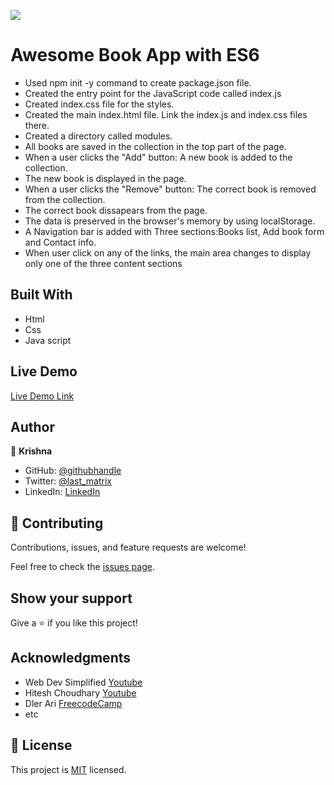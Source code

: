 ![](https://img.shields.io/badge/Microverse-blueviolet)

# Awesome Book App with ES6

- Used npm init -y command to create package.json file.
- Created the entry point for the JavaScript code called index.js
- Created index.css file for the styles.
- Created the main index.html file. Link the  index.js and index.css files there.
- Created a directory called modules.
- All books are saved in the collection in the top part of the page.
- When a user clicks the "Add" button: A new book is added to the collection.
- The new book is displayed in the page.
- When a user clicks the "Remove" button: The correct book is removed from the collection.
- The correct book dissapears from the page.
- The data is preserved in the browser's memory by using localStorage.
- A Navigation bar is added with Three sections:Books list, Add book form and  Contact info.
- When user  click on any of the links, the main area changes to display only one of the three content sections


## Built With

- Html
- Css
- Java script

## Live Demo 

[Live Demo Link](https://krishnabot.github.io/Awesome-books-with-ES6/)



## Author

👤 **Krishna**

- GitHub: [@githubhandle](https://github.com/Krishnabot)
- Twitter: [@last_matrix](https://twitter.com/last_matrix)
- LinkedIn: [LinkedIn](https://www.linkedin.com/in/krishna-prasad-acharya-3596bb130/)


## 🤝 Contributing

Contributions, issues, and feature requests are welcome!

Feel free to check the [issues page](../../issues/).

## Show your support

Give a ⭐️ if you like this project!

## Acknowledgments

- Web Dev Simplified [Youtube](https://www.youtube.com/watch?v=cRHQNNcYf6s&ab_channel=WebDevSimplified)
- Hitesh Choudhary [Youtube](https://youtu.be/dQCdwX0p_tc)
- Dler Ari [FreecodeCamp](https://www.freecodecamp.org/news/how-to-use-es6-modules-and-why-theyre-important-a9b20b480773/)
- etc

## 📝 License

This project is [MIT](./MIT.md) licensed.
